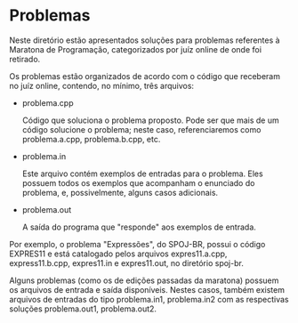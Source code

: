 Problemas
=========

Neste diretório estão apresentados soluções para problemas referentes
à Maratona de Programação, categorizados por juíz online
de onde foi retirado.

Os problemas estão organizados de acordo com o código que receberam
no juíz online, contendo, no mínimo, três arquivos:

*   problema.cpp
    
    Código que soluciona o problema proposto.
    Pode ser que mais de um código solucione o problema; neste caso,
    referenciaremos como problema.a.cpp, problema.b.cpp, etc.

*   problema.in

    Este arquivo contém exemplos de entradas para o problema.
    Eles possuem todos os exemplos que acompanham o enunciado
    do problema, e, possivelmente, alguns casos adicionais.

*   problema.out

    A saída do programa que "responde" aos exemplos de entrada.


Por exemplo, o problema "Expressões", do SPOJ-BR, possui o código
EXPRES11 e está catalogado pelos arquivos expres11.a.cpp, express11.b.cpp,
expres11.in e expres11.out, no diretório spoj-br.

Alguns problemas (como os de edições passadas da maratona) possuem
os arquivos de entrada e saída disponíveis. Nestes casos, também existem
arquivos de entradas do tipo problema.in1, problema.in2 com as respectivas
soluções problema.out1, problema.out2.
